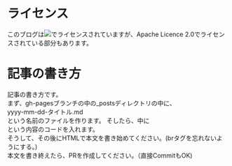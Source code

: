<h1>ライセンス</h1>
<p>
このブログは<img src="https://licensebuttons.net/l/by-nc-sa/4.0/80x15.png">でライセンスされていますが、Apache Licence 2.0でライセンスされている部分もあります。<br>
</p>
<h1>記事の書き方</h1>
<p>
記事の書き方です。<br>
まず、gh-pagesブランチの中の_postsディレクトリの中に、<br>
yyyy-mm-dd-タイトル.md<br>
という名前のファイルを作ります。
そしたら、中に<br>
<script src="https://gist.github.com/okaits/5cd3c2155e5e9bb7ad611153fe9facea.js"></script>
という内容のコードを入れます。<br>
そうして、その後に<storng>HTMLで</strong>本文を書き始めてください。(brタグを忘れないようにする。)<br>
本文を書き終えたら、PRを作成してください。（直接CommitもOK)<br>
</p>